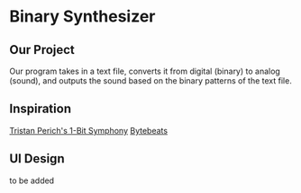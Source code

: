# Binary Synthesizer

## Our Project
Our program takes in a text file, converts it from digital (binary) to analog (sound), and outputs the sound based on the binary patterns of the text file.

## Inspiration
[Tristan Perich's 1-Bit Symphony](https://tristanperich.bandcamp.com/album/1-bit-symphony)
[Bytebeats](https://greggman.com/downloads/examples/html5bytebeat/html5bytebeat.html)

## UI Design
to be added